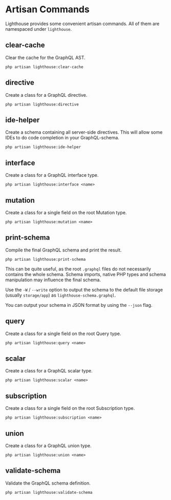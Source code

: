 # Artisan Commands

Lighthouse provides some convenient artisan commands. All of them
are namespaced under `lighthouse`.

## clear-cache

Clear the cache for the GraphQL AST.

    php artisan lighthouse:clear-cache

## directive

Create a class for a GraphQL directive.

    php artisan lighthouse:directive
   
## ide-helper

Create a schema containing all server-side directives.
This will allow some IDEs to do code completion in your GraphQL-schema.

    php artisan lighthouse:ide-helper 

## interface

Create a class for a GraphQL interface type.

    php artisan lighthouse:interface <name>

## mutation

Create a class for a single field on the root Mutation type.

    php artisan lighthouse:mutation <name>

## print-schema

Compile the final GraphQL schema and print the result.

    php artisan lighthouse:print-schema

This can be quite useful, as the root `.graphql` files do not necessarily
contains the whole schema. Schema imports, native PHP types and schema manipulation
may influence the final schema.

Use the `-W` / `--write` option to output the schema to the default file storage
(usually `storage/app`) as `lighthouse-schema.graphql`.

You can output your schema in JSON format by using the `--json` flag.

## query

Create a class for a single field on the root Query type.

    php artisan lighthouse:query <name>

## scalar

Create a class for a GraphQL scalar type.

    php artisan lighthouse:scalar <name>

## subscription

Create a class for a single field on the root Subscription type.

    php artisan lighthouse:subscription <name>

## union

Create a class for a GraphQL union type.

    php artisan lighthouse:union <name>

## validate-schema

Validate the GraphQL schema definition.

    php artisan lighthouse:validate-schema
